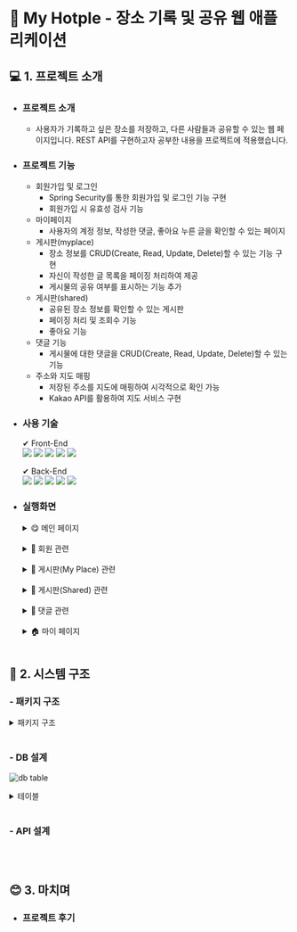 # 🚀 My Hotple - 장소 기록 및 공유 웹 애플리케이션
## 💻 1. 프로젝트 소개
- ### 프로젝트 소개
  - 사용자가 기록하고 싶은 장소를 저장하고, 다른 사람들과 공유할 수 있는 웹 페이지입니다. REST API를 구현하고자 공부한 내용을 프로젝트에 적용했습니다.

- ### 프로젝트 기능
  - 회원가입 및 로그인
    - Spring Security를 통한 회원가입 및 로그인 기능 구현
    - 회원가입 시 유효성 검사 기능
  - 마이페이지
    - 사용자의 계정 정보, 작성한 댓글, 좋아요 누른 글을 확인할 수 있는 페이지
  - 게시판(myplace)
    - 장소 정보를 CRUD(Create, Read, Update, Delete)할 수 있는 기능 구현
    - 자신이 작성한 글 목록을 페이징 처리하여 제공
    - 게시물의 공유 여부를 표시하는 기능 추가
  - 게시판(shared)
    - 공유된 장소 정보를 확인할 수 있는 게시판
    - 페이징 처리 및 조회수 기능
    - 좋아요 기능
  - 댓글 기능
    - 게시물에 대한 댓글을 CRUD(Create, Read, Update, Delete)할 수 있는 기능
  - 주소와 지도 매핑
    - 저장된 주소를 지도에 매핑하여 시각적으로 확인 가능
    - Kakao API를 활용하여 지도 서비스 구현


  
- ### 사용 기술
  ✔ Front-End</br>
  <img src="https://img.shields.io/badge/html5-E34F26?style=for-the-badge&logo=html5&logoColor=white">
  <img src="https://img.shields.io/badge/css-1572B6?style=for-the-badge&logo=css3&logoColor=white">
  <img src="https://img.shields.io/badge/thymeleaf-005F0F?style=for-the-badge&logo=thymeleaf&logoColor=white">
  <img src="https://img.shields.io/badge/javascript-F7DF1E?style=for-the-badge&logo=javascript&logoColor=black">
  <img src="https://img.shields.io/badge/bootstrap-7952B3?style=for-the-badge&logo=bootstrap&logoColor=white">


  ✔ Back-End</br>
  <img src="https://img.shields.io/badge/java-007396?style=for-the-badge&logo=java&logoColor=white">
  <img src="https://img.shields.io/badge/spring-6DB33F?style=for-the-badge&logo=spring&logoColor=white">
  <img src="https://img.shields.io/badge/springboot-6DB33F?style=for-the-badge&logo=springboot&logoColor=white">
  <img src="https://img.shields.io/badge/springsecurity-6DB33F?style=for-the-badge&logo=springsecurity&logoColor=white">
  <img src="https://img.shields.io/badge/mysql-4479A1?style=for-the-badge&logo=mysql&logoColor=white">

- ### 실행화면
  <details>
  <summary>😋 메인 페이지</summary>
    
    **- 메인 페이지(로그인 되지 않은 상태)**
    ![image](https://github.com/hhhhh1hhhh/my_hotple/assets/93113812/1907176a-f5e8-4d2d-b157-651a72c6e67c)
    </br>

    **- 메인 페이지(로그인 상태)**
    ![image](https://github.com/hhhhh1hhhh/my_hotple/assets/93113812/ef5d2d82-8f96-45e8-81e2-cbc865ba931e)
    - 사용자가 로그인한 경우, 상단에 로그인한 사용자의 정보가 표시된다.
  </details>
  </br>
  
  <details>
  <summary>👥 회원 관련</summary>

    **- 회원가입 페이지**
    ![image](https://github.com/hhhhh1hhhh/my_hotple/assets/93113812/b8c3c167-8de8-4458-8cee-549860f5bb4a)
    ![image](https://github.com/hhhhh1hhhh/my_hotple/assets/93113812/e541c64c-3a08-41cb-a7d2-32943d1914f7)
    - 회원가입 시, 입력한 정보의 유효성을 검사한 후, 정상적으로 입력되었을 경우 회원 정보를 저장하고 로그인 페이지로 이동한다.
    </br>
    
    **- 로그인 페이지**
    ![image](https://github.com/hhhhh1hhhh/my_hotple/assets/93113812/4dd59a33-b68a-4b4f-b2d8-96075f1a62f6)
    ![image](https://github.com/hhhhh1hhhh/my_hotple/assets/93113812/a1f03335-e0af-4ba0-9541-8b52fdae679e)
    - 로그인이 실패한 경우 실패 이유를 메시지로 표시하며, 로그인에 성공하면 메인 페이지("/")로 redirect된다.
  </details>
  </br>

  <details>
  <summary>📖 게시판(My Place) 관련</summary>

    **- My Place 페이지**
    ![image](https://github.com/hhhhh1hhhh/my_hotple/assets/93113812/91a1c08e-563f-4696-bf7e-57ec8ee2a387)
    ![image](https://github.com/hhhhh1hhhh/my_hotple/assets/93113812/5097a9ee-9201-42f0-be11-46d4b9ac17d3)
    - 자신이 작성한 글 목록을 페이징 처리하여 보여준다.
    </br>

    **- 내 장소 저장하기**
    ![image](https://github.com/hhhhh1hhhh/my_hotple/assets/93113812/3b6765ef-2b61-41ac-913e-c6cf0fe65d96)
    - 로그인한 사용자는 장소 정보와 파일을 저장할 수 있으며, 공유 여부를 설정할 수 있다.
    - 장소 이름과 주소는 필수 입력 사항으로 입력하지 않으면 저장할 수 없다.
    - 글 작성을 완료하면, 글 목록(myplace/list)으로 redirect된다.
    </br>
 
    **- My place 글 상세보기**
    ![image](https://github.com/hhhhh1hhhh/my_hotple/assets/93113812/e58867ad-195c-4398-a150-b31f87a9a668)
    - Kakao API를 사용하여 저장된 주소를 지도에 매핑하여 위치를 확인할 수 있다.
    </br>
    
    **- My place 글 수정하기**
    ![image](https://github.com/hhhhh1hhhh/my_hotple/assets/93113812/fbdc6edf-e75c-4eb4-bbb7-5980d9c3d6f2)
    ![image](https://github.com/hhhhh1hhhh/my_hotple/assets/93113812/9c9894d4-a008-4303-a8c2-60dfa18ff782)
    - 게시글 수정 시, 첨부된 파일을 삭제할 수 있다.
    - 파일 삭제 시,  Confirm 으로 파일 삭제 여부를 물어보며, '확인'을 누를 경우 파일은 즉시 삭제된다.
    - 게시글 수정 시, 수정된 시간이 표시된다.
    </br>

    **- My place 글 삭제하기**
    ![image](https://github.com/hhhhh1hhhh/my_hotple/assets/93113812/d8cd5baf-d410-4b66-802d-78eb16b92b1c)
    - 게시글 삭제 시, Confirm 창으로 파일 삭제 여부를 물어보며, '확인'을 누르면 my place 게시글 목록으로 redirect 된다.

  </details>
  </br>

    <details>
  <summary>🎡 게시판(Shared) 관련</summary>
      
    **- Shared 페이지**
    ![image](https://github.com/hhhhh1hhhh/my_hotple/assets/93113812/b0b559cf-255f-4168-adfc-76c7ccd501d2)
    - 사용자들이 작성한 게시글 중 공유가 허용된 게시글(공유 여부 = true) 목록을 페이징 처리하여 보여준다.
    </br>
    
    **- 좋아요 기능**
    ![image](https://github.com/hhhhh1hhhh/my_hotple/assets/93113812/81014e71-a246-429f-bdf4-97c433792a01)
    - 로그인 한 사용자가 처음으로 '좋아요'를 누르면, 좋아요가 등록된다.
    - 이미 '좋아요'를 누른 게시글에 다시 '좋아'요를 누르면, 좋아요가 취소된다.
    - 로그인하지 않은 사용자가 '좋아요'를 누르면, 로그인이 필요하다는 alert 창으로 알려준다.

  </details>
  </br>

   <details>
  <summary>🌟 댓글 관련</summary>

    **- 댓글 작성 페이지(로그인 되지 않은 상태)**
    ![image](https://github.com/hhhhh1hhhh/my_hotple/assets/93113812/b2e9032f-a7b7-4422-8f2b-a3e53243ed0c)
    </br>

    **- 댓글 작성 페이지(로그인 상태)**
    ![image](https://github.com/hhhhh1hhhh/my_hotple/assets/93113812/4f9531fb-6881-4fa6-9241-0c0d169d5179)
    - 사용자가 로그인한 경우, 로그인한 유저의 이름이 댓글창에 표시된다.
    - 자신이 작성한 댓글인 경우, 수정 및 삭제가 가능하다.
    </br>

    **- 댓글 수정하기**
    ![image](https://github.com/hhhhh1hhhh/my_hotple/assets/93113812/2d9d8dbc-7165-460d-8855-d6c655e95136)
    ![image](https://github.com/hhhhh1hhhh/my_hotple/assets/93113812/c9f43a47-985e-411d-b735-1d5bfa2f8fee)
    - 댓글 수정 시, 수정된 시간이 표시된다.
    </br>
 
    **- 댓글 삭제하기**
    ![image](https://github.com/hhhhh1hhhh/my_hotple/assets/93113812/d8cd5baf-d410-4b66-802d-78eb16b92b1c)
    - 댓글 삭제 시, Confirm 창으로 댓글 삭제 여부를 물어보며, '확인'을 누르면 댓글을 작성한 게시글로 redirect된다.

  </details>
  </br>

    <details>
  <summary>🏠 마이 페이지</summary>
      
  **- 마이 페이지**
  ![image](https://github.com/hhhhh1hhhh/my_hotple/assets/93113812/554c520b-ec75-4319-84cf-cc4516eb6996)
  ![image](https://github.com/hhhhh1hhhh/my_hotple/assets/93113812/648ace62-c6e3-47c8-8e7c-ba176f07e7a1)
  ![image](https://github.com/hhhhh1hhhh/my_hotple/assets/93113812/3040b54d-89f5-4812-82bc-b8fe778ea891)
  - 로그인한 사용자는 자신의 계정 정보를 확인할 수 있다.
  - comment 탭을 클릭하면, 작성한 댓글에 대한 정보를 확인할 수 있다.
  - likes 탭을 클릭하면, 좋아요 누른 게시글을 확인할 수 있다.
  
  </details>
  </br>

## 📄 2. 시스템 구조

### - 패키지 구조

  <details>
  <summary>패키지 구조</summary>
  
  ``` 
 📦src
 ┣ 📂main
 ┃ ┣ 📂java
 ┃ ┃ ┗ 📂restaurant
 ┃ ┃ ┃ ┗ 📂restaurant
 ┃ ┃ ┃ ┃ ┣ 📂auth
 ┃ ┃ ┃ ┃ ┃ ┣ 📂controller
 ┃ ┃ ┃ ┃ ┃ ┃ ┣ 📜JoinController.java
 ┃ ┃ ┃ ┃ ┃ ┃ ┗ 📜LoginController.java
 ┃ ┃ ┃ ┃ ┃ ┣ 📂dto
 ┃ ┃ ┃ ┃ ┃ ┃ ┗ 📜JoinDTO.java
 ┃ ┃ ┃ ┃ ┃ ┗ 📂service
 ┃ ┃ ┃ ┃ ┃ ┃ ┣ 📜AuthService.java
 ┃ ┃ ┃ ┃ ┃ ┃ ┣ 📜CustomAuthenticationFailureHandler.java
 ┃ ┃ ┃ ┃ ┃ ┃ ┣ 📜CustomAuthenticationSuccessHandler.java
 ┃ ┃ ┃ ┃ ┃ ┃ ┗ 📜JoinService.java
 ┃ ┃ ┃ ┃ ┣ 📂comment
 ┃ ┃ ┃ ┃ ┃ ┣ 📂controller
 ┃ ┃ ┃ ┃ ┃ ┃ ┗ 📜CommentController.java
 ┃ ┃ ┃ ┃ ┃ ┣ 📂dto
 ┃ ┃ ┃ ┃ ┃ ┃ ┗ 📜CommentDTO.java
 ┃ ┃ ┃ ┃ ┃ ┣ 📂entity
 ┃ ┃ ┃ ┃ ┃ ┃ ┗ 📜CommentEntity.java
 ┃ ┃ ┃ ┃ ┃ ┣ 📂repository
 ┃ ┃ ┃ ┃ ┃ ┃ ┗ 📜CommentRepository.java
 ┃ ┃ ┃ ┃ ┃ ┗ 📂service
 ┃ ┃ ┃ ┃ ┃ ┃ ┗ 📜CommentService.java
 ┃ ┃ ┃ ┃ ┣ 📂config
 ┃ ┃ ┃ ┃ ┃ ┣ 📜SecurityConfig.java
 ┃ ┃ ┃ ┃ ┃ ┗ 📜WebConfig.java
 ┃ ┃ ┃ ┃ ┣ 📂controller
 ┃ ┃ ┃ ┃ ┃ ┣ 📜MainController.java
 ┃ ┃ ┃ ┃ ┃ ┗ 📜MypageController.java
 ┃ ┃ ┃ ┃ ┣ 📂entity
 ┃ ┃ ┃ ┃ ┃ ┗ 📜BaseEntity.java
 ┃ ┃ ┃ ┃ ┣ 📂likes
 ┃ ┃ ┃ ┃ ┃ ┣ 📂controller
 ┃ ┃ ┃ ┃ ┃ ┃ ┗ 📜LikesController.java
 ┃ ┃ ┃ ┃ ┃ ┣ 📂dto
 ┃ ┃ ┃ ┃ ┃ ┃ ┗ 📜LikesDTO.java
 ┃ ┃ ┃ ┃ ┃ ┣ 📂entity
 ┃ ┃ ┃ ┃ ┃ ┃ ┗ 📜LikesEntity.java
 ┃ ┃ ┃ ┃ ┃ ┣ 📂repository
 ┃ ┃ ┃ ┃ ┃ ┃ ┗ 📜LikesRepository.java
 ┃ ┃ ┃ ┃ ┃ ┗ 📂service
 ┃ ┃ ┃ ┃ ┃ ┃ ┗ 📜LikesService.java
 ┃ ┃ ┃ ┃ ┣ 📂myplace
 ┃ ┃ ┃ ┃ ┃ ┣ 📂controller
 ┃ ┃ ┃ ┃ ┃ ┃ ┗ 📜MyplaceController.java
 ┃ ┃ ┃ ┃ ┃ ┣ 📂dto
 ┃ ┃ ┃ ┃ ┃ ┃ ┗ 📜MyplaceDTO.java
 ┃ ┃ ┃ ┃ ┃ ┣ 📂entity
 ┃ ┃ ┃ ┃ ┃ ┃ ┣ 📜MyplaceEntity.java
 ┃ ┃ ┃ ┃ ┃ ┃ ┗ 📜MyplaceFileEntity.java
 ┃ ┃ ┃ ┃ ┃ ┣ 📂repository
 ┃ ┃ ┃ ┃ ┃ ┃ ┣ 📜MyplaceFileRepository.java
 ┃ ┃ ┃ ┃ ┃ ┃ ┗ 📜MyplaceRepository.java
 ┃ ┃ ┃ ┃ ┃ ┗ 📂service
 ┃ ┃ ┃ ┃ ┃ ┃ ┣ 📜MyplaceFileService.java
 ┃ ┃ ┃ ┃ ┃ ┃ ┗ 📜MyplaceService.java
 ┃ ┃ ┃ ┃ ┣ 📂repository
 ┃ ┃ ┃ ┃ ┣ 📂shared
 ┃ ┃ ┃ ┃ ┃ ┣ 📂controller
 ┃ ┃ ┃ ┃ ┃ ┃ ┗ 📜SharedController.java
 ┃ ┃ ┃ ┃ ┃ ┗ 📂service
 ┃ ┃ ┃ ┃ ┃ ┃ ┗ 📜SharedService.java
 ┃ ┃ ┃ ┃ ┣ 📂user
 ┃ ┃ ┃ ┃ ┃ ┣ 📂dto
 ┃ ┃ ┃ ┃ ┃ ┃ ┗ 📜CustomUserDetails.java
 ┃ ┃ ┃ ┃ ┃ ┣ 📂entity
 ┃ ┃ ┃ ┃ ┃ ┃ ┗ 📜UserEntity.java
 ┃ ┃ ┃ ┃ ┃ ┣ 📂repository
 ┃ ┃ ┃ ┃ ┃ ┃ ┗ 📜UserRepository.java
 ┃ ┃ ┃ ┃ ┃ ┗ 📂service
 ┃ ┃ ┃ ┃ ┃ ┃ ┗ 📜CustomUserDetailsService.java
 ┃ ┃ ┃ ┃ ┗ 📜RestaurantApplication.java
 ┃ ┗ 📂resources
 ┃ ┃ ┣ 📂static
 ┃ ┃ ┃ ┣ 📂css
 ┃ ┃ ┃ ┃ ┣ 📜bootstrap.min.css
 ┃ ┃ ┃ ┃ ┗ 📜mainMap.css
 ┃ ┃ ┃ ┗ 📂js
 ┃ ┃ ┃ ┃ ┣ 📜join.js
 ┃ ┃ ┃ ┃ ┣ 📜mainMap.js
 ┃ ┃ ┃ ┃ ┗ 📜write.js
 ┃ ┃ ┣ 📂templates
 ┃ ┃ ┃ ┣ 📂auth
 ┃ ┃ ┃ ┃ ┣ 📜join.html
 ┃ ┃ ┃ ┃ ┗ 📜login.html
 ┃ ┃ ┃ ┣ 📂layout
 ┃ ┃ ┃ ┃ ┣ 📜head.html
 ┃ ┃ ┃ ┃ ┣ 📜nav.html
 ┃ ┃ ┃ ┃ ┗ 📜write-edit-form.html
 ┃ ┃ ┃ ┣ 📂myplace
 ┃ ┃ ┃ ┃ ┣ 📜detail.html
 ┃ ┃ ┃ ┃ ┣ 📜edit.html
 ┃ ┃ ┃ ┃ ┣ 📜list.html
 ┃ ┃ ┃ ┃ ┗ 📜write.html
 ┃ ┃ ┃ ┣ 📂shared
 ┃ ┃ ┃ ┃ ┣ 📜detail.html
 ┃ ┃ ┃ ┃ ┗ 📜list.html
 ┃ ┃ ┃ ┣ 📜main.html
 ┃ ┃ ┃ ┗ 📜mypage.html
 ┃ ┃ ┗ 📜application.properties
 ┗ 📂test
 ┃ ┗ 📂java
 ┃ ┃ ┗ 📂restaurant
 ┃ ┃ ┃ ┗ 📂restaurant
 ┃ ┃ ┃ ┃ ┗ 📜RestaurantApplicationTests.java
  ```

  </details>
  </br>

### - DB 설계
![db table](https://github.com/hhhhh1hhhh/my_hotple/assets/93113812/9c161672-a593-44c8-b177-c06f9197f7ea)

<details>

  <summary>테이블</summary>

  **- user_entity**
  |칼럼명|데이터 타입|조건|설명|
  |:---|:---|:---|:---|
  |id|int|PK, Not Null, Auto Increment|기본 키|
  |nickname|varchar||이름|
  |nickname|varchar||이메일|Unique|
  |password|varchar||비밀번호|
  |role|varchar||역할|

  </br>

  **- myplace_entity**
  |칼럼명|데이터 타입|조건|설명|
  |:---|:---|:---|:---|
  |id|int|PK, Not Null, Auto Increment|기본 키|
  |fileAttached|int|Not Null|파일 첨부 여부|
  |share|bit|Not Null|게시글 공유 여부|
  |userId|int|FK|사용자 번호|
  |view|int|Not Null|조회수|
  |createTime|datetime||작성 시간|
  |updateTime|datetime||수정 시간|
  |contents|varchar||내용|
  |address|varchar|Not Null|주소|
  |category|varchar||카테고리|
  |placeName|varchar|Not Null|장소 이름|

  </br>

  **- myplace_file_entity**
  |칼럼명|데이터 타입|조건|설명|
  |:---|:---|:---|:---|
  |id|bigint|PK, Not Null, Auto Increment|기본 키|
  |myplace_id|int|FK|게시글 번호|
  |createTime|datetime||작성 시간|
  |updateTime|datetime||수정 시간|
  |originalFileName|varchar||파일 이름|
  |storedFileName|varchar||서버 저장용 파일이름|

   </br>

  **- comment_entity**
  |칼럼명|데이터 타입|조건|설명|
  |:---|:---|:---|:---|
  |id|int|PK, Not Null, Auto Increment|기본 키|
  |myplace_id|int|FK|게시글 번호|
  |createTime|datetime||작성 시간|
  |updateTime|datetime||수정 시간|
  |commentWriter|varchar|Not Null|댓글 작성자|
  |commentContents|varchar||댓글 내용|
  |commentWriterEmail|varchar||댓글 작성자 이메일|

  </br>

  **- like_entity**
  |칼럼명|데이터 타입|조건|설명|
  |:---|:---|:---|:---|
  |id|int|PK, Not Null, Auto Increment|기본 키|
  |myplaceId|int|FK|게시글 번호|
  |userId|int|FK|사용자 번호|

</details>

</br>

### - API 설계
  
</br></br>


## 😊 3. 마치며
- ### 프로젝트 후기

